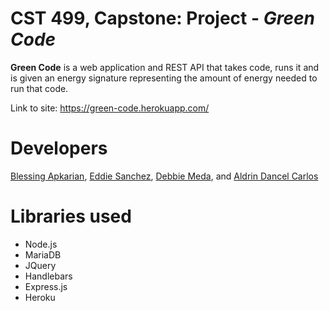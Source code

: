# CST 499, Capstone: Project - *Green Code*

**Green Code** is a web application and REST API that takes code, 
runs it and is given an energy signature representing the amount
of energy needed to run that code.

Link to site:  https://green-code.herokuapp.com/

# Developers
[Blessing Apkarian](https://github.com/BlessingApkarian), 
[Eddie Sanchez](https://github.com/EddieSanz), 
[Debbie Meda](https://github.com/bitmonst3r), and 
[Aldrin Dancel Carlos](https://github.com/adancelcarlos)

# Libraries used

- Node.js
- MariaDB
- JQuery
- Handlebars
- Express.js
- Heroku
